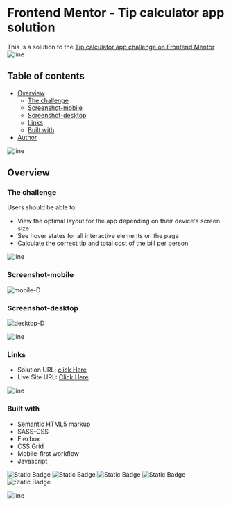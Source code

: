 # Frontend Mentor - Tip calculator app solution

This is a solution to the [Tip calculator app challenge on Frontend Mentor](https://www.frontendmentor.io/challenges/tip-calculator-app-ugJNGbJUX)
![line]
## Table of contents

- [Overview](#overview)
  - [The challenge](#the-challenge)
  - [Screenshot-mobile](#screenshot-mobile)
  - [Screenshot-desktop](#screenshot-desktop)
  - [Links](#links)
  - [Built with](#built-with)
- [Author](#author)

![line]

## Overview

### The challenge

Users should be able to:
- View the optimal layout for the app depending on their device's screen size
- See hover states for all interactive elements on the page
- Calculate the correct tip and total cost of the bill per person

![line]

### Screenshot-mobile

![mobile-D](https://user-images.githubusercontent.com/79264045/131322915-d06f0a41-1549-494f-8355-ce37a533c655.png)


### Screenshot-desktop

![desktop-D](https://user-images.githubusercontent.com/79264045/131321772-fed2aedc-9a8f-41b7-ac34-662703419378.png)

![line]

### Links

- Solution URL: [click Here](https://www.frontendmentor.io/solutions/tip-calculator-app-solution-evpxlMHbD)
- Live Site URL: [Click Here](https://tip-calculator-app-sky-de.netlify.app/)

![line]

### Built with

- Semantic HTML5 markup
- SASS-CSS
- Flexbox
- CSS Grid
- Mobile-first workflow
- Javascript

![Static Badge](https://img.shields.io/badge/Html5-black?style=for-the-badge&logo=html5)
![Static Badge](https://img.shields.io/badge/CSS-black?style=for-the-badge&logo=CSS3)
![Static Badge](https://img.shields.io/badge/scss-black?style=for-the-badge&logo=sass)
![Static Badge](https://img.shields.io/badge/JavaScript-black?style=for-the-badge&logo=javascript)
![Static Badge](https://img.shields.io/badge/Netlify-black?style=for-the-badge&logo=netlify)

  

![line]

[line]: https://user-images.githubusercontent.com/75939390/137615281-3a875960-92cc-407f-97fe-fd2319bdb252.png
